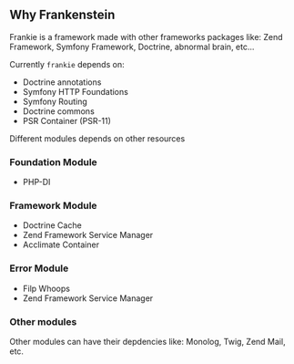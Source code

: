 ## Why Frankenstein

Frankie is a framework made with other frameworks packages like: Zend Framework, Symfony Framework, Doctrine, abnormal brain, etc...

Currently `frankie` depends on:

 * Doctrine annotations
 * Symfony HTTP Foundations
 * Symfony Routing
 * Doctrine commons
 * PSR Container (PSR-11)
 
Different modules depends on other resources

### Foundation Module

 * PHP-DI

### Framework Module

 * Doctrine Cache
 * Zend Framework Service Manager
 * Acclimate Container
 
### Error Module

 * Filp Whoops
 * Zend Framework Service Manager

### Other modules

Other modules can have their depdencies like: Monolog, Twig, Zend Mail, etc.
